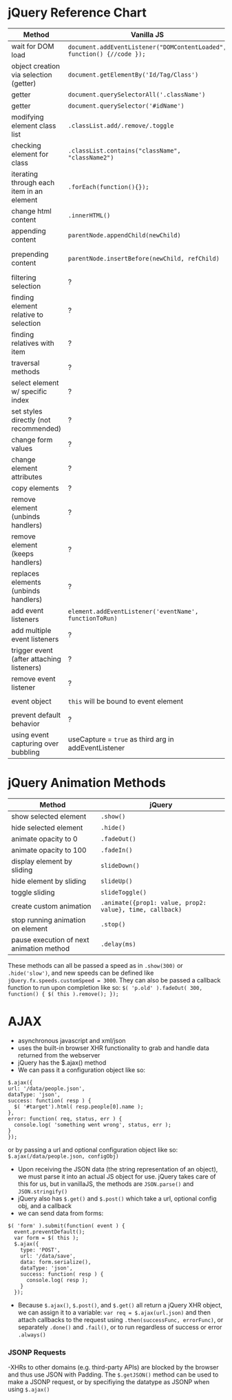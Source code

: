 
jQuery Reference Chart
==========
|  Method    |    Vanilla JS |  jQuery  |
|--------|-------|---------------|
| wait for DOM load | `document.addEventListener("DOMContentLoaded", function() {//code });` | `$(document).ready(//code)` |
| object creation via selection (getter) | `document.getElementBy('Id/Tag/Class')` | `$('tag')` |
| getter | `document.querySelectorAll('.className')` | `$('.className')` |
| getter | `document.querySelector('#idName')` | `$('#idName')` |
|modifying element class list| `.classList.add/.remove/.toggle` | `.addClass/.removeClass/.toggleClass` |
|checking element for class | `.classList.contains("className", "className2")` | `.hasClass('className className2')`|
|iterating through each item in an element | `.forEach(function(){});` | `.each()` or implicit iteration |
|change html content | `.innerHTML()` | `.html('new content'/function())` |
|appending content | `parentNode.appendChild(newChild)` | `parentNode.append(newChild)` or `newChild.appendTo(parentNode)` |
|prepending content | `parentNode.insertBefore(newChild, refChild)` | `refChild.before(newChild)` or `newChild.insertBefore(refChild)`, also `element.insertAfter(refChild)`|
|filtering selection | ? | `element.filter('.special')` or `element.not('.special')` |
|finding element relative to selection | ? | `.first/.last/.next/.prev/.parent/.children()` |
|finding relatives with item | ? | `.find('.item')/.parents('.item')` |
|traversal methods| ? | `.end()` and `.addBack()` |
|select element w/ specific index | ? | `$("element.eq(index)")`
|set styles directly (not recommended) | ? | `.css('property', 'property value')` or `.css({'property' : 'property value'})`|
|change form values | ? | `$( 'input[type="text"]' ).val( 'new value' )` or `$( 'select' ).val( '2' )` |
|change element attributes| ? | `$( 'a' ).attr( 'title', 'Click me!' )` |
|copy elements | ? | `element.clone()`|
|remove element (unbinds handlers)| ? | `element.remove()`|
|remove element (keeps handlers) | ? | `element.detach()`|
|replaces elements (unbinds handlers) | ? | `.replaceWith('new stuff')`|
|add event listeners | `element.addEventListener('eventName', functionToRun)` | `element.eventName(functionToRun)`|
|add multiple event listeners | ? | `element.on('eventName eventName2', functionToRun)` |
|trigger event (after attaching listeners)| ? | `element.trigger('eventName')` or `element.eventName();`|
|remove event listener| ? | `element.off('eventName.namespace')`|
|event object |`this` will be bound to event element| `element.on('click',function(event){event.type/which/target/pageX/pageY}`|
|prevent default behavior| ? | `event.preventDefault()`|
|using event capturing over bubbling | useCapture = `true` as third arg in addEventListener | ? |


jQuery Animation Methods
==========
|  Method    |  jQuery  |
|------------|---------------|
|show selected element | `.show()`|
|hide selected element| `.hide()`|
|animate opacity to 0 | `.fadeOut()`|
|animate opacity to 100| `.fadeIn()`|
|display element by sliding| `slideDown()`|
|hide element by sliding| `slideUp()`|
|toggle sliding| `slideToggle()`|
|create custom animation |`.animate({prop1: value, prop2: value}, time, callback)`|
|stop running animation on element| `.stop()`|
|pause execution of next animation method| `.delay(ms)`|
These methods can all be passed a speed as in `.show(300)` or `.hide('slow')`, and new speeds can be defined like `jQuery.fx.speeds.customSpeed = 3000`.
They can also be passed a callback function to run upon completion like so: `$( 'p.old' ).fadeOut( 300, function() {
  $( this ).remove();
});`

AJAX
==========
- asynchronous javascript and xml/json
- uses the built-in browser XHR functionality to grab and handle data returned from the webserver
- jQuery has the $.ajax() method
 - We can pass it a configuration object like so:
 ```
 $.ajax({
 url: '/data/people.json',
 dataType: 'json',
 success: function( resp ) {
   $( '#target').html( resp.people[0].name );
 },
 error: function( req, status, err ) {
   console.log( 'something went wrong', status, err );
 }
});
```
or by passing a url and optional configuration object like so: `$.ajax(/data/people.json, configObj)`
- Upon receiving the JSON data (the string representation of an object), we must parse it into an actual JS object for use. jQuery takes care of this for us, but in vanillaJS, the methods are   `JSON.parse()` and `JSON.stringify()`
- jQuery also has `$.get()` and `$.post()` which take a url, optional config obj, and a callback
- we can send data from forms:
```
$( 'form' ).submit(function( event ) {
  event.preventDefault();
  var form = $( this );
  $.ajax({
    type: 'POST',
    url: '/data/save',
    data: form.serialize(),
    dataType: 'json',
    success: function( resp ) {
      console.log( resp );
    }
  });
  ```
  - Because `$.ajax()`, `$.post()`, and `$.get()` all return a jQuery XHR object, we can assign it to a variable: `var req = $.ajax(url.json)` and then attach callbacks to the request using `.then(successFunc, errorFunc)`, or separately `.done()` and `.fail()`, or to run regardless of success or error `.always()`

  ### JSONP Requests
  -XHRs to other domains (e.g. third-party APIs) are blocked by the browser and thus use JSON with Padding. The `$.getJSON()` method can be used to make a JSONP request, or by specifiying the datatype as JSONP when using `$.ajax()`
